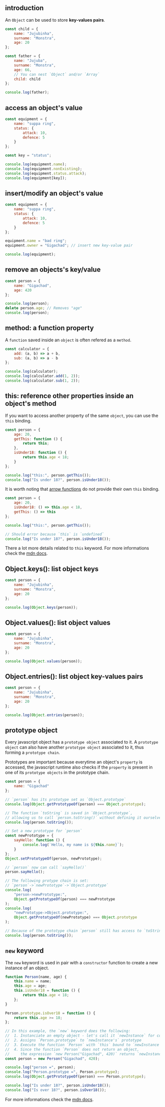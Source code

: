 ## introduction

An `Object` can be used to store **key-values pairs**.

```javascript
const child = {
	name: "Jujubinha",
	surname: "Monstra",
	age: 20
};

const father = {
	name: "Jujuba",
	surname: "Monstra",
	age: 66,
	// You can nest `Object` and/or `Array`
	child: child
};

console.log(father);
```

## access an object's value

```javascript
const equipment = {
	name: "suppa ring",
	status: {
		attack: 10,
		defence: 5
	}
};

const key = "status";

console.log(equipment.name);
console.log(equipment.nonExisting);
console.log(equipment.status.attack);
console.log(equipment[key]);
```

## insert/modify an object's value

```javascript
const equipment = {
	name: "suppa ring",
	status: {
		attack: 10,
		defence: 5
	}
};

equipment.name = "bad ring";
equipment.owner = "Gigachad"; // insert new key-value pair

console.log(equipment);
```

## remove an objects's key/value

```javascript
const person = {
	name: "Gigachad",
	age: 420
};

console.log(person);
delete person.age; // Removes "age"
console.log(person);
```

## method: a function property

A `function` saved inside an `object` is often refered as a `method`.

```javascript
const calculator = {
	add: (a, b) => a + b,
	sub: (a, b) => a - b
};

console.log(calculator);
console.log(calculator.add(1, 2));
console.log(calculator.sub(1, 2));
```

## this: reference other properties inside an object's method

If you want to access another property of the same `object`, you can use the `this` binding.

```javascript
const person = {
	age: 20,
	getThis: function () {
		return this;
	},
	isUnder18: function () {
		return this.age < 18;
	}
};

console.log("this:", person.getThis());
console.log("Is under 18?", person.isUnder18());
```

It is worth noting that [arrow functions](https://developer.mozilla.org/docs/Web/JavaScript/Reference/Functions/Arrow_functions) do not provide their own `this` binding.

```javascript
const person = {
	age: 20,
	isUnder18: () => this.age < 18,
	getThis: () => this
};

console.log("this:", person.getThis());

// Should error because `this` is `undefined`
console.log("Is under 18?", person.isUnder18());
```

There a lot more details related to `this` keyword. For more informations check the [mdn docs](https://developer.mozilla.org/docs/Web/JavaScript/Reference/Operators/this).

## Object.keys(): list object keys

```javascript
const person = {
	name: "Jujubinha",
	surname: "Monstra",
	age: 20
};

console.log(Object.keys(person));
```

## Object.values(): list object values

```javascript
const person = {
	name: "Jujubinha",
	surname: "Monstra",
	age: 20
};

console.log(Object.values(person));
```

## Object.entries(): list object key-values pairs

```javascript
const person = {
	name: "Jujubinha",
	surname: "Monstra",
	age: 20
};

console.log(Object.entries(person));
```

## prototype object

Every javascript object has a `prototype object` associated to it. A `prototype object` can also have another `prototype object` associated to it, thus forming a `prototype chain`.

Prototypes are important because everytime an object's `property` is accessed, the javascript runtime also checks if the `property` is present in one of its `prototype objects` in the prototype chain.

```javascript
const person = {
	name: "Gigachad"
};

// `person` has its prototype set as `Object.prototype`
console.log(Object.getPrototypeOf(person) === Object.prototype);

// The function `toString` is saved in `Object.prototype`,
// allowing us to call `person.toString()` without defining it ourselves
console.log(person.toString());

// Set a new prototype for `person`
const newPrototype = {
	sayHello: function () {
		console.log(`Hello, my name is ${this.name}`);
	}
};
Object.setPrototypeOf(person, newPrototype);

// `person` now can call `sayHello()`
person.sayHello();

// The following protype chain is set:
// `person`->`newPrototype`->`Object.prototype`
console.log(
	"person->newPrototype:",
	Object.getPrototypeOf(person) === newPrototype
);
console.log(
	"newPrototype->Object.prototype:",
	Object.getPrototypeOf(newPrototype) === Object.prototype
);

// Because of the prototype chain `person` still has access to `toString`
console.log(person.toString());
```

## `new` keyword

The `new` keyword is used in pair with a `constructor` function to create a new instance of an object.

```javascript
function Person(name, age) {
	this.name = name;
	this.age = age;
	this.isUnder18 = function () {
		return this.age < 18;
	};
}

Person.prototype.isOver18 = function () {
	return this.age >= 18;
};

// In this example, the `new` keyword does the following:
// 	1. Instanciate an empty object - let's call it `newInstance` for convenience
// 	2. Assigns `Person.prototype` to `newInstance's` prototype
// 	3. Execute the function `Person` with `this` bound to `newInstance`
//	4. Since the function `Person` does not return an object,
//	   the expression `new Person("Gigachad", 420)` returns `newInstance`
const person = new Person("Gigachad", 420);

console.log("person =", person);
console.log("Person.prototype =", Person.prototype);
console.log(Object.getPrototypeOf(person) === Person.prototype);

console.log("Is under 18?", person.isUnder18());
console.log("Is over 18?", person.isOver18());
```

For more informations check the [mdn docs](https://developer.mozilla.org/docs/Web/JavaScript/Reference/Operators/new).
